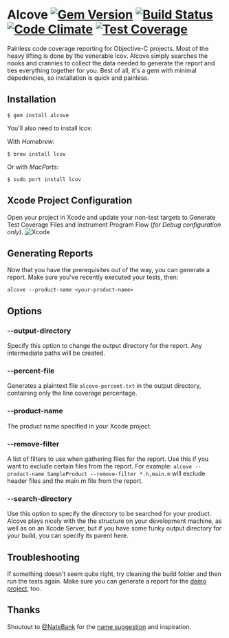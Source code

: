 # Alcove [![Gem Version](https://badge.fury.io/rb/alcove.svg)](http://badge.fury.io/rb/alcove) [![Build Status](https://travis-ci.org/ioveracker/Alcove.svg?branch=master)](https://travis-ci.org/ioveracker/Alcove) [![Code Climate](https://codeclimate.com/github/ioveracker/Alcove/badges/gpa.svg)](https://codeclimate.com/github/ioveracker/Alcove) [![Test Coverage](https://codeclimate.com/github/ioveracker/Alcove/badges/coverage.svg)](https://codeclimate.com/github/ioveracker/Alcove)
Painless code coverage reporting for Objective-C projects.   Most of the heavy lifting is done by the venerable lcov.  Alcove simply searches the nooks and crannies to collect the data needed to generate the report and ties everything together for you.  Best of all, it's a gem with minimal depedencies, so installation is quick and painless.

## Installation

    $ gem install alcove

You'll also need to install lcov.

With *Homebrew*:

    $ brew install lcov

Or with *MacPorts*:

    $ sudo port install lcov

## Xcode Project Configuration
Open your project in Xcode and update your non-test targets to Generate Test Coverage Files and Instrument Program Flow (*for Debug configuration only*).
![Xcode](http://i.imgur.com/xdcg4er.png?1)

## Generating Reports
Now that you have the prerequisites out of the way, you can generate a report.  Make sure you've recently executed your tests, then:

    alcove --product-name <your-product-name>

## Options

### --output-directory
Specify this option to change the output directory for the report.  Any intermediate paths will be created.

### --percent-file
Generates a plaintext file `alcove-percent.txt` in the output directory, containing only the line coverage percentage.

### --product-name
The product name specified in your Xcode project.

### --remove-filter
A list of filters to use when gathering files for the report.  Use this if you want to exclude certain files from the report.  For example: `alcove --product-name SampleProduct --remove-filter *.h,main.m` will exclude header files and the main.m file from the report.

### --search-directory
Use this option to specify the directory to be searched for your product.  Alcove plays nicely with the the structure on your development machine, as well as on an Xcode Server, but if you have some funky output directory for your build, you can specify its parent here.

## Troubleshooting
If something doesn't seem quite right, try cleaning the build folder and then run the tests again.  Make sure you can generate a report for the [demo project](https://github.com/ioveracker/AlcoveDemo), too.

## Thanks
Shoutout to [@NateBank](https://github.com/NateBank) for the [name suggestion](https://www.youtube.com/watch?v=j1Q-a5zCmhc) and inspiration.
